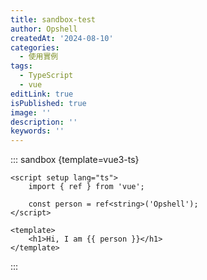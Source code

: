 ```yaml
---
title: sandbox-test
author: Opshell
createdAt: '2024-08-10'
categories:
  - 使用實例
tags:
  - TypeScript
  - vue
editLink: true
isPublished: true
image: ''
description: ''
keywords: ''
---
```

::: sandbox {template=vue3-ts}
```vue /src/App.vue
<script setup lang="ts">
    import { ref } from 'vue';

    const person = ref<string>('Opshell');
</script>

<template>
    <h1>Hi, I am {{ person }}</h1>
</template>
```
:::
